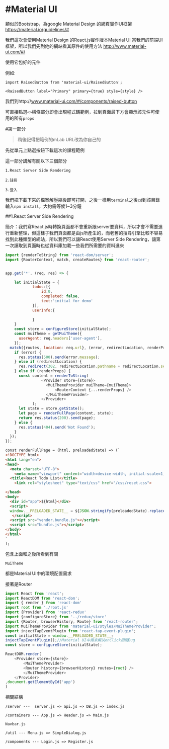 
# #Material UI

類似於Bootstrap，為google Material Design 的網頁實作UI框架 https://material.io/guidelines/#


我們這次會使用Material Design 的React.js實作版本Material UI
當我們的前端UI框架，所以我們先到他的網站看其原件的使用方法
http://www.material-ui.com/#/


使用它包好的元件

例如:

```
import RaisedButton from 'material-ui/RaisedButton';

<RaisedButton label="Primary" primary={true} style={style} />
```

我們到http://www.material-ui.com/#/components/raised-button

可直接點選`<>`橫條部分即會出現程式碼範例，拉到頁面最下方會顯示該元件可使用的所有`props`

#第一部分

>稍後記得把範例的mLab URL改為你自己的

先從單元上點選按鈕下載這次的課程範例

這一部分講解有關以下三個部分

```
1.React Server Side Rendering

2.註冊

3.登入

```

我們把下載下來的檔案解壓縮後即可打開，之後一樣用`terminal`之後`cd`到該目錄輸入`npm install`，大約需等候1~3分鐘

##1.React Server Side Rendering

簡介：我們寫React.js時轉換頁面都不會重新跟server要資料，所以才會不需要進行重新整理，但這樣子我們頁面都是由js所產生的，而老舊的搜尋引擎比較不容易找到此種類型的網站，所以我們可以讓React使用Server Side Rendering，讓第一次讀取到頁面時也從資料庫加載一些我們所需要的資料進來


```javascript
import {renderToString} from 'react-dom/server';
import {RouterContext, match, createRoutes} from 'react-router';


app.get('*', (req, res) => {

	let initialState = {
			todos:[{
				id:0,
				completed: false,
				text:'initial for demo'
			}],
			userInfo:{
				
			}
	}
	const store = configureStore(initialState);
	const muiTheme = getMuiTheme({
	  userAgent: req.headers['user-agent'],
	});
  match({routes, location: req.url}, (error, redirectLocation, renderProps) => {
    if (error) {
      res.status(500).send(error.message);
    } else if (redirectLocation) {
      res.redirect(302, redirectLocation.pathname + redirectLocation.search);
    } else if (renderProps) {
      const content = renderToString(
				<Provider store={store}>
				  <MuiThemeProvider muiTheme={muiTheme}>
					  <RouterContext {...renderProps} />
				  </MuiThemeProvider>
				</Provider>
			);
      let state = store.getState();
      let page = renderFullPage(content, state);
      return res.status(200).send(page);
    } else {
      res.status(404).send('Not Found');
    }
  });
});
```

```html
const renderFullPage = (html, preloadedState) => (`
<!DOCTYPE html>
<html lang="en">
<head>
  <meta charset="UTF-8">
	<meta name="viewport" content="width=device-width, initial-scale=1, user-scalable=0, maximum-scale=1, minimum-scale=1">
  <title>React Todo List</title>
	<link rel="stylesheet" type="text/css" href="/css/reset.css">

</head>
<body>
  <div id="app">${html}</div>
  <script>
  window.__PRELOADED_STATE__ = ${JSON.stringify(preloadedState).replace(/</g, '\\x3c')}
   </script>
  <script src="vendor.bundle.js"></script>
  <script src="bundle.js"></script>
</body>
</html>
`
);

```


包含上面和之後所看到有關

```
MuiTheme
```

都是Material UI中的環境配置需求


接著是Router

```javascript
import React from 'react';
import ReactDOM from 'react-dom';
import { render } from 'react-dom'
import root from './root.js'
import {Provider} from 'react-redux'
import {configureStore} from '../redux/store'
import {Router, browserHistory, Route} from 'react-router';
import MuiThemeProvider from 'material-ui/styles/MuiThemeProvider';
import injectTapEventPlugin from 'react-tap-event-plugin';
const initialState = window.__PRELOADED_STATE__;
injectTapEventPlugin();//Material UI中用來解決onClick相關Bug
const store = configureStore(initialState);

ReactDOM.render(
	<Provider store={store}>
		<MuiThemeProvider>
	    <Router history={browserHistory} routes={root} />
		</MuiThemeProvider>
	</Provider>
,document.getElementById('app')
)

```

相關結構
```
/server ---  server.js => api.js => DB.js => index.js

/containers --- App.js => Header.js => Main.js

Navbar.js

/util --- Menu.js => SimpleDialog.js

/components --- Login.js => Register.js

```